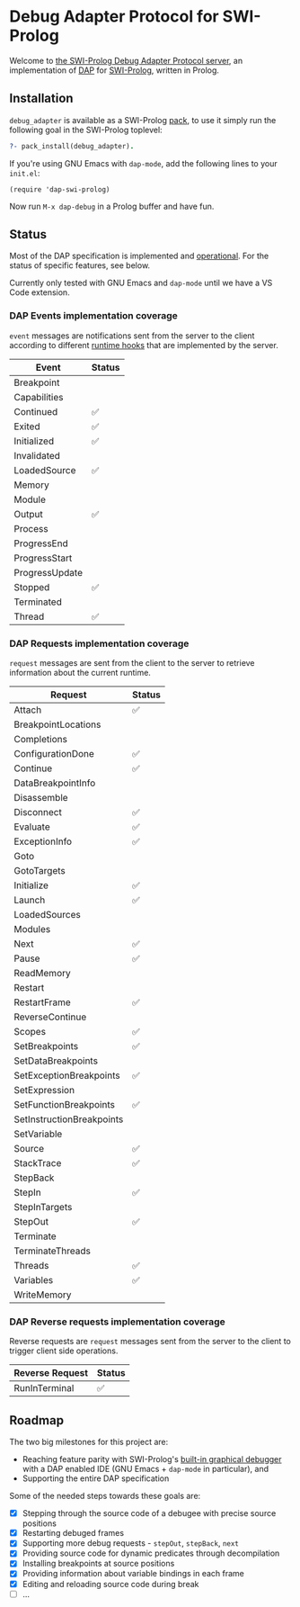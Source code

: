 # Debug Adapter Protocol for SWI-Prolog

Welcome to [the SWI-Prolog Debug Adapter Protocol server](https://github.com/eshelyaron/debug_adapter),
an implementation of [DAP](https://microsoft.github.io/debug-adapter-protocol/) for
[SWI-Prolog](https://www.swi-prolog.org/), written in Prolog.

## Installation

`debug_adapter` is available as a SWI-Prolog [pack](https://www.swi-prolog.org/pack/list?p=debug_adapter),
to use it simply run the following goal in the SWI-Prolog toplevel:
```prolog
?- pack_install(debug_adapter).
```

If you're using GNU Emacs with `dap-mode`, add the following lines to your `init.el`:
```elisp
(require 'dap-swi-prolog)
```

Now run `M-x dap-debug` in a Prolog buffer and have fun.

## Status

Most of the DAP specification is implemented and [operational](https://github.com/eshelyaron/debug_adapter/blob/main/gallery.md).
For the status of specific features, see below.

Currently only tested with GNU Emacs and `dap-mode` until we have a VS Code extension.


### DAP Events implementation coverage
`event` messages are notifications sent from the server to the client according to different
[runtime hooks](https://www.swi-prolog.org/pldoc/man?section=hooks) that are implemented by the
server.

| Event          | Status |
|----------------|--------|
| Breakpoint     |        |
| Capabilities   |        |
| Continued      | ✅      |
| Exited         | ✅      |
| Initialized    | ✅      |
| Invalidated    |        |
| LoadedSource   | ✅      |
| Memory         |        |
| Module         |        |
| Output         | ✅      |
| Process        |        |
| ProgressEnd    |        |
| ProgressStart  |        |
| ProgressUpdate |        |
| Stopped        | ✅      |
| Terminated     |        |
| Thread         | ✅      |


### DAP Requests implementation coverage
`request` messages are sent from the client to the server to retrieve
information about the current runtime.

| Request                   | Status |
|---------------------------|--------|
| Attach                    | ✅      |
| BreakpointLocations       |        |
| Completions               |        |
| ConfigurationDone         | ✅      |
| Continue                  | ✅      |
| DataBreakpointInfo        |        |
| Disassemble               |        |
| Disconnect                | ✅      |
| Evaluate                  | ✅      |
| ExceptionInfo             | ✅      |
| Goto                      |        |
| GotoTargets               |        |
| Initialize                | ✅      |
| Launch                    | ✅      |
| LoadedSources             |        |
| Modules                   |        |
| Next                      | ✅      |
| Pause                     | ✅      |
| ReadMemory                |        |
| Restart                   |        |
| RestartFrame              | ✅      |
| ReverseContinue           |        |
| Scopes                    | ✅      |
| SetBreakpoints            | ✅      |
| SetDataBreakpoints        |        |
| SetExceptionBreakpoints   | ✅      |
| SetExpression             |        |
| SetFunctionBreakpoints    | ✅      |
| SetInstructionBreakpoints |        |
| SetVariable               |        |
| Source                    | ✅      |
| StackTrace                | ✅      |
| StepBack                  |        |
| StepIn                    | ✅      |
| StepInTargets             |        |
| StepOut                   | ✅      |
| Terminate                 |        |
| TerminateThreads          |        |
| Threads                   | ✅      |
| Variables                 | ✅      |
| WriteMemory               |        |


### DAP Reverse requests implementation coverage
Reverse requests are `request` messages sent from the server to the
client to trigger client side operations.

| Reverse Request | Status |
|-----------------|--------|
| RunInTerminal   | ✅      |


## Roadmap
The two big milestones for this project are:
* Reaching feature parity with SWI-Prolog's [built-in graphical debugger](https://www.swi-prolog.org/pldoc/man?section=guitracer) with a DAP enabled IDE (GNU Emacs + `dap-mode` in particular), and
* Supporting the entire DAP specification

Some of the needed steps towards these goals are:

- [x] Stepping through the source code of a debugee with precise source positions
- [x] Restarting debuged frames
- [x] Supporting more debug requests - `stepOut`, `stepBack`, `next`
- [x] Providing source code for dynamic predicates through decompilation
- [x] Installing breakpoints at source positions
- [x] Providing information about variable bindings in each frame
- [x] Editing and reloading source code during break
- [ ] ...
